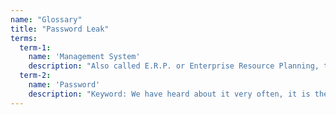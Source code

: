 ```yaml
---
name: "Glossary"
title: "Password Leak"
terms:
  term-1:
    name: 'Management System' 
    description: "Also called E.R.P. or Enterprise Resource Planning, the \"management software\" is software with tasks of managing workflows. An example is SAP, the famous accounting manager, but other similar software are also considered as such which perform, for example, \"management practices\" tasks."
  term-2:
    name: 'Password'
    description: "Keyword: We have heard about it very often, it is the code that we insert on the computer systems, when we open the email, and on the applications we use daily, together with the username, the username. We know by hearsay and based on the recommendations provided by many internet sites that it must be a word, or a complex sentence with particular codes and that it should never be easy to guess (never use birth date, name of a pet or plaque car ...). For this reason it is always advisable to use different and complex passwords."
---
```

